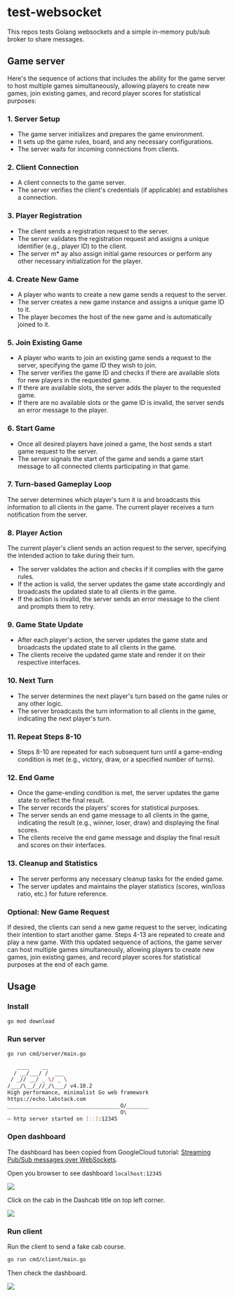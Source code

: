 # test-websocket

This repos tests Golang websockets and a simple in-memory pub/sub broker to share messages.

## Game server

Here's the sequence of actions that includes the ability for the game server to host multiple games simultaneously, allowing players to create new games, join existing games, and record player scores for statistical purposes:

### 1. Server Setup

* The game server initializes and prepares the game environment.
* It sets up the game rules, board, and any necessary configurations.
* The server waits for incoming connections from clients.

### 2. Client Connection

* A client connects to the game server.
* The server verifies the client's credentials (if applicable) and establishes a connection.

### 3. Player Registration

* The client sends a registration request to the server.
* The server validates the registration request and assigns a unique identifier (e.g., player ID) to the client.
* The server m* ay also assign initial game resources or perform any other necessary initialization for the player.

### 4. Create New Game

* A player who wants to create a new game sends a request to the server.
* The server creates a new game instance and assigns a unique game ID to it.
* The player becomes the host of the new game and is automatically joined to it.

### 5. Join Existing Game

* A player who wants to join an existing game sends a request to the server, specifying the game ID they wish to join.
* The server verifies the game ID and checks if there are available slots for new players in the requested game.
* If there are available slots, the server adds the player to the requested game.
* If there are no available slots or the game ID is invalid, the server sends an error message to the player.

### 6. Start Game

* Once all desired players have joined a game, the host sends a start game request to the server.
* The server signals the start of the game and sends a game start message to all connected clients participating in that game.

### 7. Turn-based Gameplay Loop

The server determines which player's turn it is and broadcasts this information to all clients in the game.
The current player receives a turn notification from the server.

### 8. Player Action

The current player's client sends an action request to the server, specifying the intended action to take during their turn.
* The server validates the action and checks if it complies with the game rules.
* If the action is valid, the server updates the game state accordingly and broadcasts the updated state to all clients in the game.
* If the action is invalid, the server sends an error message to the client and prompts them to retry.

### 9. Game State Update

* After each player's action, the server updates the game state and broadcasts the updated state to all clients in the game.
* The clients receive the updated game state and render it on their respective interfaces.

### 10. Next Turn

* The server determines the next player's turn based on the game rules or any other logic.
* The server broadcasts the turn information to all clients in the game, indicating the next player's turn.

### 11. Repeat Steps 8-10

* Steps 8-10 are repeated for each subsequent turn until a game-ending condition is met (e.g., victory, draw, or a specified number of turns).

### 12. End Game

* Once the game-ending condition is met, the server updates the game state to reflect the final result.
* The server records the players' scores for statistical purposes.
* The server sends an end game message to all clients in the game, indicating the result (e.g., winner, loser, draw) and displaying the final scores.
* The clients receive the end game message and display the final result and scores on their interfaces.

### 13. Cleanup and Statistics

* The server performs any necessary cleanup tasks for the ended game.
* The server updates and maintains the player statistics (scores, win/loss ratio, etc.) for future reference.

### Optional: New Game Request

If desired, the clients can send a new game request to the server, indicating their intention to start another game.
Steps 4-13 are repeated to create and play a new game.
With this updated sequence of actions, the game server can host multiple games simultaneously, allowing players to create new games, join existing games, and record player scores for statistical purposes at the end of each game.


## Usage

### Install

```sh
go mod download
```

### Run server

```sh
go run cmd/server/main.go

   ____    __
  / __/___/ /  ___
 / _// __/ _ \/ _ \
/___/\__/_//_/\___/ v4.10.2
High performance, minimalist Go web framework
https://echo.labstack.com
____________________________________O/_______
                                    O\
⇨ http server started on [::]:12345
```

### Open dashboard

The dashboard has been copied from GoogleCloud tutorial: [Streaming Pub/Sub messages over WebSockets](https://cloud.google.com/pubsub/docs/streaming-cloud-pub-sub-messages-over-websockets).

Open you browser to see dashboard `localhost:12345`

![](not-connected.png)

Click on the cab in the Dashcab title on top left corner.

![](connected.png)

### Run client

Run the client to send a fake cab course.

```sh
go run cmd/client/main.go
```

Then check the dashboard.

![](dashboard.png)